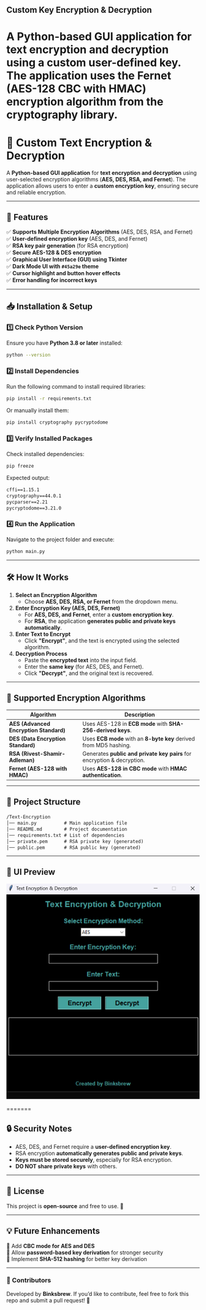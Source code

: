 
## Custom Key Encryption & Decryption
A **Python-based GUI application** for text encryption and decryption using a **custom user-defined key**. The application uses the **Fernet (AES-128 CBC with HMAC) encryption algorithm** from the **cryptography** library.
=======
# **🔐 Custom Text Encryption & Decryption**
A **Python-based GUI application** for **text encryption and decryption** using user-selected encryption algorithms (**AES, DES, RSA, and Fernet**). The application allows users to enter a **custom encryption key**, ensuring secure and reliable encryption.

---

## **📌 Features**
✅ **Supports Multiple Encryption Algorithms** (AES, DES, RSA, and Fernet)  
✅ **User-defined encryption key** (AES, DES, and Fernet)  
✅ **RSA key pair generation** (for RSA encryption)  
✅ **Secure AES-128 & DES encryption**  
✅ **Graphical User Interface (GUI) using Tkinter**  
✅ **Dark Mode UI with `#45a29e` theme**  
✅ **Cursor highlight and button hover effects**  
✅ **Error handling for incorrect keys**  

---

## **📥 Installation & Setup**
### **1️⃣ Check Python Version**
Ensure you have **Python 3.8 or later** installed:
```sh
python --version
```

### **2️⃣ Install Dependencies**
Run the following command to install required libraries:
```sh
pip install -r requirements.txt
```
Or manually install them:
```sh
pip install cryptography pycryptodome
```

### **3️⃣ Verify Installed Packages**
Check installed dependencies:
```sh
pip freeze
```
Expected output:
```
cffi==1.15.1
cryptography==44.0.1
pycparser==2.21
pycryptodome==3.21.0
```

### **4️⃣ Run the Application**
Navigate to the project folder and execute:
```sh
python main.py
```

---

## **🛠 How It Works**
1. **Select an Encryption Algorithm**  
   - Choose **AES, DES, RSA, or Fernet** from the dropdown menu.
2. **Enter Encryption Key (AES, DES, Fernet)**  
   - For **AES, DES, and Fernet**, enter a **custom encryption key**.  
   - For **RSA**, the application **generates public and private keys automatically**.
3. **Enter Text to Encrypt**  
   - Click **"Encrypt"**, and the text is encrypted using the selected algorithm.
4. **Decryption Process**  
   - Paste the **encrypted text** into the input field.  
   - Enter the **same key** (for AES, DES, and Fernet).  
   - Click **"Decrypt"**, and the original text is recovered.

---

## **🔑 Supported Encryption Algorithms**
| Algorithm | Description |
|-----------|------------|
| **AES (Advanced Encryption Standard)** | Uses AES-128 in **ECB mode** with **SHA-256-derived keys**. |
| **DES (Data Encryption Standard)** | Uses **ECB mode** with an **8-byte key** derived from MD5 hashing. |
| **RSA (Rivest-Shamir-Adleman)** | Generates **public and private key pairs** for encryption & decryption. |
| **Fernet (AES-128 with HMAC)** | Uses **AES-128 in CBC mode** with **HMAC authentication**. |

---

## **📂 Project Structure**
```
/Text-Encryption
│── main.py          # Main application file
│── README.md        # Project documentation
│── requirements.txt # List of dependencies
│── private.pem      # RSA private key (generated)
│── public.pem       # RSA public key (generated)
```

---

## **🎨 UI Preview**

![alt text](image-1.png)


=======
## **🔒 Security Notes**
- AES, DES, and Fernet require a **user-defined encryption key**.
- RSA encryption **automatically generates public and private keys**.
- **Keys must be stored securely**, especially for RSA encryption.
- **DO NOT share private keys** with others.

---

## **📜 License**
This project is **open-source** and free to use. 🚀

---

## **💡 Future Enhancements**
🔹 Add **CBC mode for AES and DES**  
🔹 Allow **password-based key derivation** for stronger security  
🔹 Implement **SHA-512 hashing** for better key derivation  

---

### **🎯 Contributors**
Developed by **Binksbrew**. If you’d like to contribute, feel free to fork this repo and submit a pull request! 🚀
